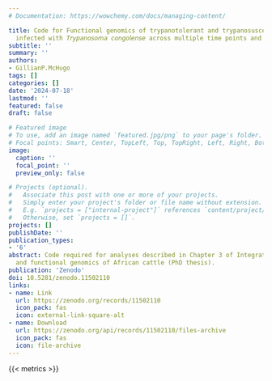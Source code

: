 ```yaml
---
# Documentation: https://wowchemy.com/docs/managing-content/

title: Code for Functional genomics of trypanotolerant and trypanosusceptible cattle
  infected with 𝘛𝘳𝘺𝘱𝘢𝘯𝘰𝘴𝘰𝘮𝘢 𝘤𝘰𝘯𝘨𝘰𝘭𝘦𝘯𝘴𝘦 across multiple time points and tissues
subtitle: ''
summary: ''
authors:
- GillianP.McHugo
tags: []
categories: []
date: '2024-07-18'
lastmod: ''
featured: false
draft: false

# Featured image
# To use, add an image named `featured.jpg/png` to your page's folder.
# Focal points: Smart, Center, TopLeft, Top, TopRight, Left, Right, BottomLeft, Bottom, BottomRight.
image:
  caption: ''
  focal_point: ''
  preview_only: false

# Projects (optional).
#   Associate this post with one or more of your projects.
#   Simply enter your project's folder or file name without extension.
#   E.g. `projects = ["internal-project"]` references `content/project/deep-learning/index.md`.
#   Otherwise, set `projects = []`.
projects: []
publishDate: ''
publication_types:
- '6'
abstract: Code required for analyses described in Chapter 3 of Integrative population
  and functional genomics of African cattle (PhD thesis).
publication: 'Zenodo'
doi: 10.5281/zenodo.11502110
links:
- name: Link
  url: https://zenodo.org/records/11502110
  icon_pack: fas
  icon: external-link-square-alt
- name: Download
  url: https://zenodo.org/api/records/11502110/files-archive
  icon_pack: fas
  icon: file-archive
---
```


{{< metrics >}}